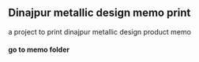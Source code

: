 ## Dinajpur metallic design memo print

a project to print dinajpur metallic design product memo
#### go to memo folder 
